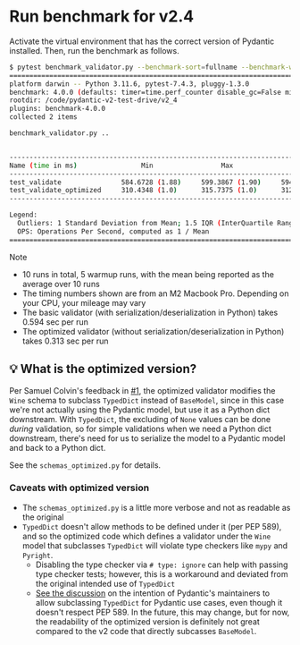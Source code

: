 # Run benchmark for v2.4

Activate the virtual environment that has the correct version of Pydantic installed. Then, run the benchmark as follows.

```sh
$ pytest benchmark_validator.py --benchmark-sort=fullname --benchmark-warmup-iterations=5 --benchmark-min-rounds=10
================================================================================================= test session starts ==================================================================================================
platform darwin -- Python 3.11.6, pytest-7.4.3, pluggy-1.3.0
benchmark: 4.0.0 (defaults: timer=time.perf_counter disable_gc=False min_rounds=10 min_time=0.000005 max_time=1.0 calibration_precision=10 warmup=False warmup_iterations=5)
rootdir: /code/pydantic-v2-test-drive/v2_4
plugins: benchmark-4.0.0
collected 2 items                                                                                                                                                                                                      

benchmark_validator.py ..                                                                                                                                                                                        [100%]


------------------------------------------------------------------------------------- benchmark: 2 tests -------------------------------------------------------------------------------------
Name (time in ms)                Min                 Max                Mean            StdDev              Median               IQR            Outliers     OPS            Rounds  Iterations
----------------------------------------------------------------------------------------------------------------------------------------------------------------------------------------------
test_validate               584.6728 (1.88)     599.3867 (1.90)     594.0450 (1.90)     5.2918 (3.18)     595.6936 (1.91)     6.2892 (3.64)          3;0  1.6834 (0.53)         10           1
test_validate_optimized     310.4348 (1.0)      315.7375 (1.0)      312.5185 (1.0)      1.6655 (1.0)      311.9883 (1.0)      1.7289 (1.0)           4;0  3.1998 (1.0)          10           1
----------------------------------------------------------------------------------------------------------------------------------------------------------------------------------------------

Legend:
  Outliers: 1 Standard Deviation from Mean; 1.5 IQR (InterQuartile Range) from 1st Quartile and 3rd Quartile.
  OPS: Operations Per Second, computed as 1 / Mean
================================================================================================== 2 passed in 12.82s ==================================================================================================
```

> [!NOTE]
> * 10 runs in total, 5 warmup runs, with the mean being reported as the average over 10 runs
> * The timing numbers shown are from an M2 Macbook Pro. Depending on your CPU, your mileage may vary
> * The basic validator (with serialization/deserialization in Python) takes 0.594 sec per run
> * The optimized validator (without serialization/deserialization in Python) takes 0.313 sec per run


## 💡 What is the optimized version?

Per Samuel Colvin's feedback in [#1](https://github.com/prrao87/pydantic-v2-test-drive/pull/1), the optimized validator modifies the `Wine` schema to subclass `TypedDict` instead of `BaseModel`, since in this case we're not actually using the Pydantic model, but use it as a Python dict downstream. With `TypedDict`, the excluding of `None` values can be done *during* validation, so for simple validations when we need a Python dict downstream, there's need for us to serialize the model to a Pydantic model and back to a Python dict.

See the `schemas_optimized.py` for details.

### Caveats with optimized version

* The `schemas_optimized.py` is a little more verbose and not as readable as the original
* `TypedDict` doesn't allow methods to be defined under it (per PEP 589), and so the optimized code which defines a validator under the `Wine` model that subclasses `TypedDict` will violate type checkers like `mypy` and `Pyright`.
  * Disabling the type checker via `# type: ignore` can help with passing type checker tests; however, this is a workaround and deviated from the original intended use of `TypedDict`
  * [See the discussion](https://github.com/pydantic/pydantic/discussions/6517) on the intention of Pydantic's maintainers to allow subclassing `TypedDict` for Pydantic use cases, even though it doesn't respect PEP 589. In the future, this may change, but for now, the readability of the optimized version is definitely not great compared to the v2 code that directly subcasses `BaseModel`.
